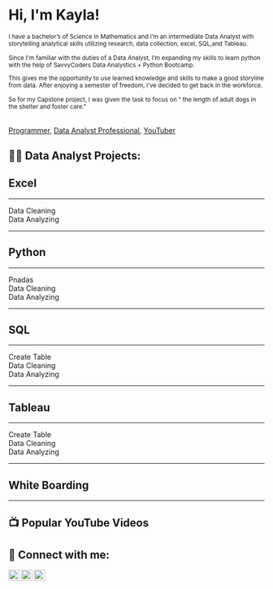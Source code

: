 <h1> Hi, I'm Kayla!</h1>

<small> I have a bachelor’s of Science in Mathematics and I’m an intermediate Data Analyst with storytelling analytical skills utilizing research, data collection, excel, SQL,and Tableau.  

Since I'm familiar with the duties of a Data Analyst, I’m expanding my skills to learn python with the help of SavvyCoders Data Analystics + Python Bootcamp. 

  This gives me the opportunity to use learned knowledge and skills to make a good storyline from data. After enjoying a semester of freedom, I’ve decided to get back in the workforce. 

So for my Capstone project, I was given the task to focus on “ the length of adult dogs in the shelter and foster care." </small>
 
 
  <br/><a href="https://github.com/lkayla2999/Data-Analystics-Python-Capstone-for-SavvyCoders-Bootcamp/tree/master">Programmer</a>, <a href="www.linkedin.com/in/kayla-lucas-393641182">Data Analyst Professional</a>, <a href="//www.youtube.com/@LucasKay23">YouTuber</a></h1>

<h2>👨‍💻 Data Analyst Projects:</h2>

<h2>Excel</h2>
<hr>
<p>
  Data Cleaning <br>
  Data Analyzing <br>
 </p>
 
 <hr>
 
 <h2>Python</h2>
<hr>
<p>
  Pnadas <br>
  Data Cleaning <br>
  Data Analyzing <br>
 </p>
 
 <hr>
 
 <h2>SQL</h2>
<hr>
<p>
  Create Table <br>
  Data Cleaning <br>
  Data Analyzing <br>
 </p>
 
  <hr>
 
 <h2>Tableau</h2>
<hr>
<p>
  Create Table <br>
  Data Cleaning <br>
  Data Analyzing <br>
 </p>
 
 <hr>
 
 <h2>White Boarding</h2>
<hr>
<p>
 </p>
 

<h2>📺 Popular YouTube Videos</h2>


<h2> 🤳 Connect with me:</h2>

[<img align="left" alt="KaylaLucas | YouTube" width="22px" src="https://cdn.jsdelivr.net/npm/simple-icons@v3/icons/youtube.svg" />][youtube]
[<img align="left" alt="KaylaLucas | LinkedIn" width="22px" src="https://cdn.jsdelivr.net/npm/simple-icons@v3/icons/linkedin.svg" />][linkedin]
[<img align="left" alt="KaylaLucas | Instagram" width="22px" src="https://cdn.jsdelivr.net/npm/simple-icons@v3/icons/instagram.svg" />][instagram]


[youtube]: //www.youtube.com/@LucasKay23
[instagram]: https://www.instagram.com/kaylas_animation_therapy/
[linkedin]: www.linkedin.com/in/kayla-lucas-393641182


<!--
**KaylaLucas** is a ✨ _special_ ✨ repository because its `README.md` (this file) appears on your GitHub profile.

Here are some ideas to get you started:

- 🔭 I’m currently working on ...
- 🌱 I’m currently learning ...
- 👯 I’m looking to collaborate on ...
- 🤔 I’m looking for help with ...
- 💬 Ask me about ...
- 📫 How to reach me: ...
- 😄 Pronouns: ...
- ⚡ Fun fact: ...
-->
